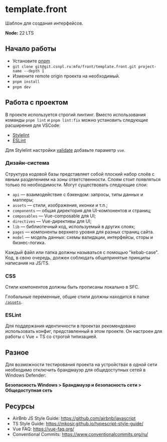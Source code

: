 # template.front

Шаблон для создания интерфейсов.

**Node:** 22 LTS

## Начало работы

* Установите [pnpm](https://pnpm.io/installation)
* `git clone git@git.csnpl.ru:mfo/front/template.front.git project-name --depth 1`
* Измените remote origin проекта на необходимый.
* `pnpm install`
* `pnpm dev`

## Работа с проектом

В проекте используется строгий линтинг.
Вместо использования команды `pnpm lint` и `pnpm lint:fix`
можно установить следующие расширения для VSCode:

* [Stylelint](https://marketplace.visualstudio.com/items/?itemName=stylelint.vscode-stylelint)
* [ESLint](https://marketplace.visualstudio.com/items/?itemName=dbaeumer.vscode-eslint)

Для Stylelint настройки [validate](vscode://settings/stylelint.validate) добавьте параметр `vue`.

### Дизайн-система

Структура кодовой базы представляет собой плоский набор слоёв с явным разделением на зоны ответственности. Слоям стоит появляться только по необходимости. Могут существовать следующие слои:

* `api` — взаимодействие с бэкендом: запросы, типы данных и мапперы;
* `assets` — стили, изображения, иконки и т.п.;
* `components` — общая директория для UI-компонентов и страниц;
* `composables` — Vue-composable для UI;
* `directives` — Vue-директивы для UI;
* `lib` — библиотечный код, используемый в других слоях;
* `pages` — компоненты верхнего уровня для разных страниц сайта.
* `model` — модель данных: схемы валидации, интерфейсы, сторы и бизнес-логика.

Каждый файл или папка должны называться с помощью "kebab-case". Код, в свою очередь, должен соблюдать общепринятые принципы написания на JS/TS.

### CSS

Стили компонентов должны быть прописаны локально в SFC.

Глобальные переменные, общие стили должны находится в
папке [`/assets`](src/assets).

### ESLint

Для поддержания идентичности в проектах рекомендовано использовать конфиг,
представленный в этом проекте. Он настроен для работы с Vue + TS со строгой
типизацией.

## Разное

Для возможности тестирования проекта на устройствах в *одной* сети необходимо
отключить брандмауэр для общедоступных сетей в Windows Defender:

**Безопасность Windows > Брандмауэр и безопасность сети > Общедоступная сеть**

## Ресурсы

- AirBnb JS Style Guide: https://github.com/airbnb/javascript
- TS Style Guide: https://mkosir.github.io/typescript-style-guide/
- Vue FAQ: https://vue-faq.org/
- Conventional Commits: https://www.conventionalcommits.org/ru/

